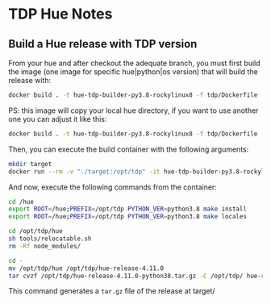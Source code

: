 # TDP Hue Notes

## Build a Hue release with TDP version

From your hue and after checkout the adequate branch, you must first build the image (one image for specific hue|python|os version) that will build the release with:

```bash
docker build . -t hue-tdp-builder-py3.8-rockylinux8 -f tdp/Dockerfile
```
PS: this image will copy your local hue directory, if you want to use another one you can adjust it like this:

```bash
docker build . -t hue-tdp-builder-py3.8-rockylinux8 -f tdp/Dockerfile
```


Then, you can execute the build container with the following arguments:

```bash
mkdir target
docker run --rm -v "./target:/opt/tdp" -it hue-tdp-builder-py3.8-rockylinux8  bash
```

And now, execute the following commands from the container: 
```bash
cd /hue
export ROOT=/hue;PREFIX=/opt/tdp PYTHON_VER=python3.8 make install
export ROOT=/hue;PREFIX=/opt/tdp PYTHON_VER=python3.8 make locales

cd /opt/tdp/hue
sh tools/relocatable.sh
rm -Rf node_modules/

cd -
mv /opt/tdp/hue /opt/tdp/hue-release-4.11.0
tar cvzf /opt/tdp/hue-release-4.11.0-python38.tar.gz -C /opt/tdp/ hue-release-4.11.0
```

This command generates a `tar.gz` file of the release at target/
